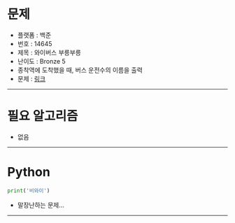 # 문제
- 플랫폼 : 백준
- 번호 : 14645
- 제목 : 와이버스 부릉부릉
- 난이도 : Bronze 5
- 종착역에 도착했을 때, 버스 운전수의 이름을 출력
- 문제 : <a href="https://www.acmicpc.net/problem/14645" target="_blank">링크</a>

---

# 필요 알고리즘
- 없음

---

# Python
```python
print('비와이')
```
- 말장난하는 문제...

---
